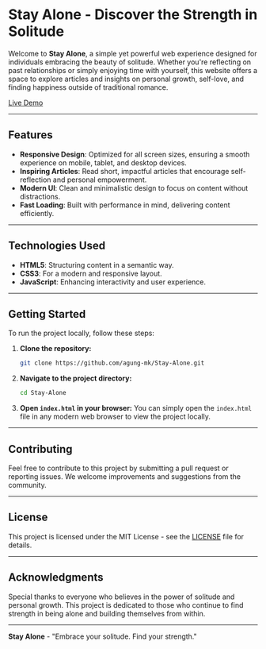 # Stay Alone - Discover the Strength in Solitude

Welcome to **Stay Alone**, a simple yet powerful web experience designed for individuals embracing the beauty of solitude. Whether you're reflecting on past relationships or simply enjoying time with yourself, this website offers a space to explore articles and insights on personal growth, self-love, and finding happiness outside of traditional romance.

[Live Demo](https://agung-mk.github.io/Stay-Alone/)

---

## Features

- **Responsive Design**: Optimized for all screen sizes, ensuring a smooth experience on mobile, tablet, and desktop devices.
- **Inspiring Articles**: Read short, impactful articles that encourage self-reflection and personal empowerment.
- **Modern UI**: Clean and minimalistic design to focus on content without distractions.
- **Fast Loading**: Built with performance in mind, delivering content efficiently.

---

## Technologies Used

- **HTML5**: Structuring content in a semantic way.
- **CSS3**: For a modern and responsive layout.
- **JavaScript**: Enhancing interactivity and user experience.

---

## Getting Started

To run the project locally, follow these steps:

1. **Clone the repository:**
    ```bash
    git clone https://github.com/agung-mk/Stay-Alone.git
    ```
   
2. **Navigate to the project directory:**
    ```bash
    cd Stay-Alone
    ```
   
3. **Open `index.html` in your browser:**
    You can simply open the `index.html` file in any modern web browser to view the project locally.

---

## Contributing

Feel free to contribute to this project by submitting a pull request or reporting issues. We welcome improvements and suggestions from the community.

---

## License

This project is licensed under the MIT License - see the [LICENSE](LICENSE) file for details.

---

## Acknowledgments

Special thanks to everyone who believes in the power of solitude and personal growth. This project is dedicated to those who continue to find strength in being alone and building themselves from within.

--- 

**Stay Alone** - "Embrace your solitude. Find your strength."